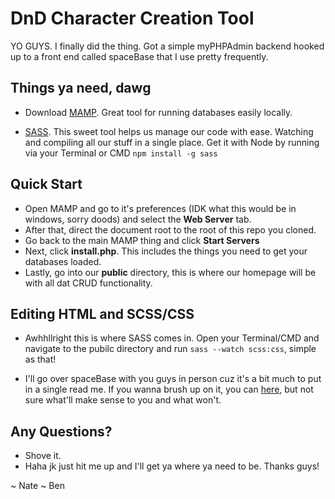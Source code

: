# DnD Character Creation Tool

YO GUYS. I finally did the thing. Got a simple myPHPAdmin backend hooked up to a front end called spaceBase that I use pretty frequently.

## Things ya need, dawg
- Download [MAMP](https://www.mamp.info/en/downloads/). Great tool for running databases easily locally.

- [SASS](https://sass-lang.com/install). This sweet tool helps us manage our code with ease. Watching and compiling all our stuff in a single place. Get it with Node by running via your Terminal or CMD `npm install -g sass`

## Quick Start

- Open MAMP and go to it's preferences (IDK what this would be in windows, sorry doods) and select the **Web Server** tab.
- After that, direct the document root to the root of this repo you cloned.
- Go back to the main MAMP thing and click **Start Servers**
- Next, click **install.php**. This includes the things you need to get your databases loaded.
- Lastly, go into our **public** directory, this is where our homepage will be with all dat CRUD functionality.  

## Editing HTML and SCSS/CSS

- Awhhllright this is where SASS comes in. Open your Terminal/CMD and navigate to the pubilc directory and run `sass --watch scss:css`, simple as that!

- I'll go over spaceBase with you guys in person cuz it's a bit much to put in a single read me. If you wanna brush up on it, you can [here](https://github.com/space150/spaceBase), but not sure what'll make sense to you and what won't.

## Any Questions?

- Shove it.
- Haha jk just hit me up and I'll get ya where ya need to be. Thanks guys!

~ Nate
~ Ben
